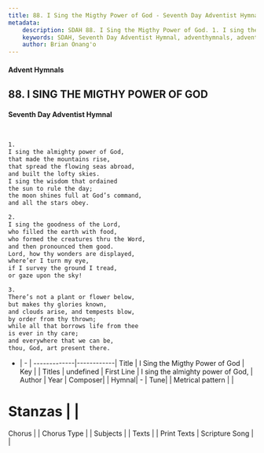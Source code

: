 ```yaml
---
title: 88. I Sing the Migthy Power of God - Seventh Day Adventist Hymnal
metadata:
    description: SDAH 88. I Sing the Migthy Power of God. 1. I sing the almighty power of God, that made the mountains rise, that spread the flowing seas abroad, and built the lofty skies. I sing the wisdom that ordained the sun to rule the day; the moon shines full at God’s command, and all the stars obey.
    keywords: SDAH, Seventh Day Adventist Hymnal, adventhymnals, advent hymnals, I Sing the Migthy Power of God, I sing the almighty power of God, 
    author: Brian Onang'o
---
```


#### Advent Hymnals
## 88. I SING THE MIGTHY POWER OF GOD
#### Seventh Day Adventist Hymnal

```txt


1.
I sing the almighty power of God,
that made the mountains rise,
that spread the flowing seas abroad,
and built the lofty skies.
I sing the wisdom that ordained
the sun to rule the day;
the moon shines full at God’s command,
and all the stars obey.

2.
I sing the goodness of the Lord,
who filled the earth with food,
who formed the creatures thru the Word,
and then pronounced them good.
Lord, how thy wonders are displayed,
where’er I turn my eye,
if I survey the ground I tread,
or gaze upon the sky!

3.
There’s not a plant or flower below,
but makes thy glories known,
and clouds arise, and tempests blow,
by order from thy thrown;
while all that borrows life from thee
is ever in thy care;
and everywhere that we can be,
thou, God, art present there.


```

- |   -  |
-------------|------------|
Title | I Sing the Migthy Power of God |
Key |  |
Titles | undefined |
First Line | I sing the almighty power of God, |
Author | 
Year | 
Composer|  |
Hymnal|  - |
Tune|  |
Metrical pattern | |
# Stanzas |  |
Chorus |  |
Chorus Type |  |
Subjects |  |
Texts |  |
Print Texts | 
Scripture Song |  |
  
